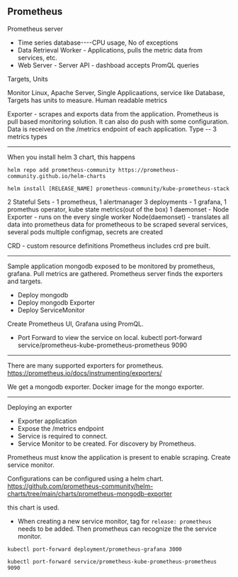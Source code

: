 ## Prometheus

Prometheus server
- Time series database----CPU usage, No of exceptions
- Data Retrieval Worker - Applications, pulls the metric data from services, etc. 
- Web Server - Server API - dashboad accepts PromQL queries

Targets, Units

Monitor Linux, Apache Server, Single Applicaations, service like Database,
Targets has units to measure. 
Human readable metrics

Exporter - scrapes and exports data from the application.
Prometheus is pull based monitoring solution. It can also do push with some configuration.
Data is received on the /metrics endpoint of each application.
Type -- 3 metrics types

---
When you install helm 3 chart, this happens

`helm repo add prometheus-community https://prometheus-community.github.io/helm-charts`

`helm install [RELEASE_NAME] prometheus-community/kube-prometheus-stack`

2 Stateful Sets - 1 prometheus, 1 alertmanager
3 deployments - 1 grafana, 1 promethus operator, kube state metrics(out of the box)
1 daemonset - Node Exporter - runs on the every single worker Node(daemonset) - translates all data into prometheus data for prometheous to be scraped
several services, several pods
multiple configmap, secrets are created


CRD - custom resource definitions
Prometheus includes crd pre built.

---

Sample application mongodb exposed to be monitored by prometheus, grafana. Pull metrics are gathered. Prometheus server finds the exporters and targets.
- Deploy mongodb
- Deploy mongodb Exporter
- Deploy ServiceMonitor

Create Prometheus UI, Grafana using PromQL.

- Port Forward to view the service on local.
kubectl port-forward service/prometheus-kube-prometheus-prometheus 9090


--- 
There are many supported exporters for prometheus.
https://prometheus.io/docs/instrumenting/exporters/

We get a mongodb exporter. Docker image for the mongo exporter.

---
Deploying an exporter

- Exporter application
- Expose the /metrics endpoint
- Service is required to connect.
- Service Monitor to be created. For discovery by Prometheus.

Prometheus must know the application is present to enable scraping. Create service monitor.

Configurations can be configured using a helm chart.
https://github.com/prometheus-community/helm-charts/tree/main/charts/prometheus-mongodb-exporter

this chart is used.

- When creating a new service monitor, tag for `release: prometheus` needs to be added. Then prometheus can recognize the the service monitor.


`kubectl port-forward deployment/prometheus-grafana 3000`

`kubectl port-forward service/prometheus-kube-prometheus-prometheus 9090`


